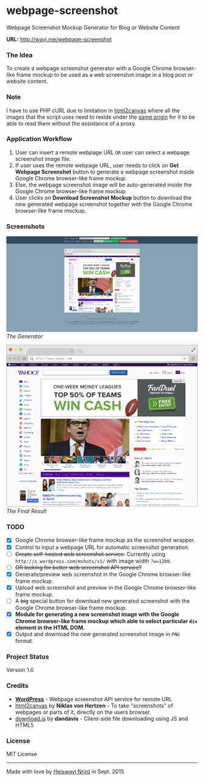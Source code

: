 # webpage-screenshot

Webpage Screenshot Mockup Generator for Blog or Website Content

**URL:** http://wayi.me/webpage-screenshot

### The Idea

To create a webpage screenshot generator with a Google Chrome browser-like frame mockup to be used as a web screenshot image in a blog post or website content.

### Note

I have to use PHP cURL due to limitation in [html2canvas](http://html2canvas.hertzen.com/documentation.html) where all the images that the script uses need to reside under the [same origin](http://en.wikipedia.org/wiki/Same_origin_policy) for it to be able to read them without the assistance of a proxy.

### Application Workflow

1. User can insert a remote webpage URL `OR` user can select a webpage screenshot image file.
2. If user uses the remote webpage URL, user needs to click on **Get Webpage Screenshot** button to generate a webpage screenshot inside Google Chrome browser-like frame mockup.
3. Else, the webpage screenshot image will be auto-generated inside the Google Chrome browser-like frame mockup.
4. User clicks on **Download Screenshot Mockup** button to download the new generated webpage screenshot together with the Google Chrome browser-like frame mockup.

### Screenshots

![Generator](generator.png)
_The Generator_

![Result](result.png)
_The Final Result_

### TODO

* [x] Google Chrome browser-like frame mockup as the screenshot wrapper.
* [x] Control to input a webpage URL for automatic screenshot generation.
* [ ] ~~Create self-hosted web screenshot service.~~ Currently using `http://s.wordpress.com/mshots/v1/` with image width `?w=1200`.
* [ ] ~~OR looking for better web screenshot API service?~~
* [x] Generate/preview web screenshot in the Google Chrome browser-like frame mockup.
* [x] Upload web screenshot and preview in the Google Chrome browser-like frame mockup.
* [ ] A ~~big~~ special button for download new generated screenshot with the Google Chrome browser-like frame mockup.
* [x] **Module for generating a new screenshot image with the Google Chrome browser-like frame mockup which able to select particular `div` element in the HTML DOM.**
* [x] Output and download the new generated screenshot image in `PNG` format.

### Project Status

Version 1.0

### Credits

* [**WordPress**](https://wordpress.com/) - Webpage screenshot API service for remote URL
* [html2canvas](http://html2canvas.hertzen.com/) by **Niklas von Hertzen** - To take "screenshots" of webpages or parts of it, directly on the users browser.
* [download.js](http://danml.com/download.html) by **dandavis** - Client-side file downloading using JS and HTML5

### License

MIT License

---

Made with love by [Heiswayi Nrird](http://heiswayi.github.io) in Sept. 2015
